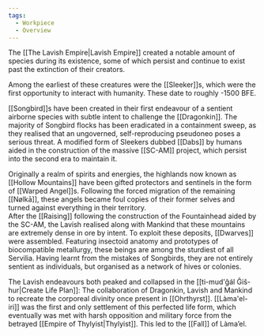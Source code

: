 ```yaml
---
tags:
  - Workpiece
  - Overview
---
```

The [[The Lavish Empire|Lavish Empire]] created a notable amount of species during its existence, some of which persist and continue to exist past the extinction of their creators. 

Among the earliest of these creatures were the [[Sleeker]]s, which were the first opportunity to interact with humanity. These date to roughly -1500 BFE. 

[[Songbird]]s have been created in their first endeavour of a sentient airborne species with subtle intent to challenge the [[Dragonkin]]. The majority of Songbird flocks has been eradicated in a containment sweep, as they realised that an ungoverned, self-reproducing pseudoneo poses a serious threat. 
A modified form of Sleekers dubbed [[Dabs]] by humans aided in the construction of the massive [[SC-AM]] project, which persist into the second era to maintain it. 

Originally a realm of spirits and energies, the highlands now known as [[Hollow Mountains]] have been gifted protectors and sentinels in the form of [[Warped Angel]]s. Following the forced migration of the remaining [[Nølkā]], these angels became foul copies of their former selves and turned against everything in their territory.  
After the [[Raising]] following the construction of the Fountainhead aided by the SC-AM, the Lavish realised along with Mankind that these mountains are extremely dense in ore by intent. To exploit these deposits, [[Dwarves]] were assembled. Featuring insectoid anatomy and prototypes of biocompatible metallurgy, these beings are among the sturdiest of all Servilia. Having learnt from the mistakes of Songbirds, they are not entirely sentient as individuals, but organised as a network of hives or colonies. 

The Lavish endeavours both peaked and collapsed in the [[ti-mud'ĝál Ĝiš-hur|Create Life Plan]]: The collaboration of Dragonkin, Lavish and Mankind to recreate the corporeal divinity once present in [[Ohrthyrst]]. [[Làma'el-iri]] was the first and only settlement of this perfected life form, which eventually was met with harsh opposition and military force from the betrayed [[Empire of Thylyist|Thylyist]]. This led to the [[Fall]] of Làma’el. 